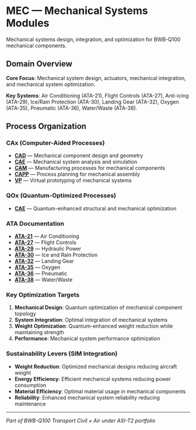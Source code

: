 # MEC — Mechanical Systems Modules

Mechanical systems design, integration, and optimization for BWB-Q100 mechanical components.

## Domain Overview

**Core Focus**: Mechanical system design, actuators, mechanical integration, and mechanical system optimization.

**Key Systems**: Air Conditioning (ATA-21), Flight Controls (ATA-27), Anti-icing (ATA-29), Ice/Rain Protection (ATA-30), Landing Gear (ATA-32), Oxygen (ATA-35), Pneumatic (ATA-36), Water/Waste (ATA-38).

## Process Organization

### CAx (Computer-Aided Processes)
- **[CAD](./cax/CAD/)** — Mechanical component design and geometry
- **[CAE](./cax/CAE/)** — Mechanical system analysis and simulation
- **[CAM](./cax/CAM/)** — Manufacturing processes for mechanical components
- **[CAPP](./cax/CAPP/)** — Process planning for mechanical assembly
- **[VP](./cax/VP/)** — Virtual prototyping of mechanical systems

### QOx (Quantum-Optimized Processes)
- **[CAE](./qox/CAE/)** — Quantum-enhanced structural and mechanical optimization

### ATA Documentation
- **[ATA-21](./ata/ATA-21/)** — Air Conditioning
- **[ATA-27](./ata/ATA-27/)** — Flight Controls
- **[ATA-29](./ata/ATA-29/)** — Hydraulic Power
- **[ATA-30](./ata/ATA-30/)** — Ice and Rain Protection
- **[ATA-32](./ata/ATA-32/)** — Landing Gear
- **[ATA-35](./ata/ATA-35/)** — Oxygen
- **[ATA-36](./ata/ATA-36/)** — Pneumatic
- **[ATA-38](./ata/ATA-38/)** — Water/Waste

### Key Optimization Targets
1. **Mechanical Design**: Quantum optimization of mechanical component topology
2. **System Integration**: Optimal integration of mechanical systems
3. **Weight Optimization**: Quantum-enhanced weight reduction while maintaining strength
4. **Performance**: Mechanical system performance optimization

### Sustainability Levers (SIM Integration)
- **Weight Reduction**: Optimized mechanical designs reducing aircraft weight
- **Energy Efficiency**: Efficient mechanical systems reducing power consumption
- **Material Efficiency**: Optimal material usage in mechanical components
- **Reliability**: Enhanced mechanical system reliability reducing maintenance

---

*Part of BWB-Q100 Transport Civil × Air under ASI-T2 portfolio*
